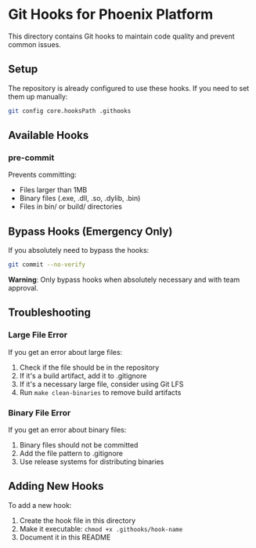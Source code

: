 # Git Hooks for Phoenix Platform

This directory contains Git hooks to maintain code quality and prevent common issues.

## Setup

The repository is already configured to use these hooks. If you need to set them up manually:

```bash
git config core.hooksPath .githooks
```

## Available Hooks

### pre-commit
Prevents committing:
- Files larger than 1MB
- Binary files (.exe, .dll, .so, .dylib, .bin)
- Files in bin/ or build/ directories

## Bypass Hooks (Emergency Only)

If you absolutely need to bypass the hooks:

```bash
git commit --no-verify
```

**Warning**: Only bypass hooks when absolutely necessary and with team approval.

## Troubleshooting

### Large File Error
If you get an error about large files:
1. Check if the file should be in the repository
2. If it's a build artifact, add it to .gitignore
3. If it's a necessary large file, consider using Git LFS
4. Run `make clean-binaries` to remove build artifacts

### Binary File Error
If you get an error about binary files:
1. Binary files should not be committed
2. Add the file pattern to .gitignore
3. Use release systems for distributing binaries

## Adding New Hooks

To add a new hook:
1. Create the hook file in this directory
2. Make it executable: `chmod +x .githooks/hook-name`
3. Document it in this README